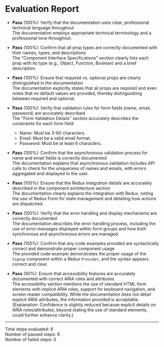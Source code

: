 # Evaluation Report

- **Pass** (100%): Verify that the documentation uses clear, professional technical language throughout  
  The documentation employs appropriate technical terminology and a professional tone throughout.

- **Pass** (100%): Confirm that all prop types are correctly documented with their names, types, and descriptions  
  The "Component Interface Specifications" section clearly lists each prop with its type (e.g., Object, Function, Boolean) and a brief description.

- **Pass** (100%): Ensure that required vs. optional props are clearly distinguished in the documentation  
  The documentation explicitly states that all props are required and even notes that no default values are provided, thereby distinguishing between required and optional.

- **Pass** (100%): Verify that validation rules for form fields (name, email, password) are accurately described  
  The "Form Validation Details" section accurately describes the constraints for each form field:
  - Name: Must be 3-60 characters.
  - Email: Must be a valid email format.
  - Password: Must be at least 6 characters.

- **Pass** (100%): Confirm that the asynchronous validation process for name and email fields is correctly documented  
  The documentation explains that asynchronous validation includes API calls to check for the uniqueness of names and emails, with errors aggregated and displayed to the user.

- **Pass** (100%): Ensure that the Redux integration details are accurately described in the component architecture section  
  The documentation clearly explains the integration with Redux, noting the use of Redux Form for state management and detailing how actions are dispatched.

- **Pass** (100%): Verify that the error handling and display mechanisms are correctly documented  
  The documentation describes the error handling process, including the use of error messages displayed within form groups and how both synchronous and asynchronous errors are managed.

- **Pass** (100%): Confirm that any code examples provided are syntactically correct and demonstrate proper component usage  
  The provided code example demonstrates the proper usage of the `Signup` component within a Redux `Provider`, and the syntax appears correct and clear.

- **Pass** (90%): Ensure that accessibility features are accurately documented with correct ARIA roles and attributes  
  The accessibility section mentions the use of standard HTML form elements with implicit ARIA roles, support for keyboard navigation, and screen reader compatibility. While the documentation does not detail explicit ARIA attributes, the information provided is acceptable.  
  (Explanation: Confidence is slightly reduced because explicit details on ARIA roles/attributes, beyond stating the use of standard elements, could further enhance clarity.)

---

Total steps evaluated: 9  
Number of passed steps: 9  
Number of failed steps: 0